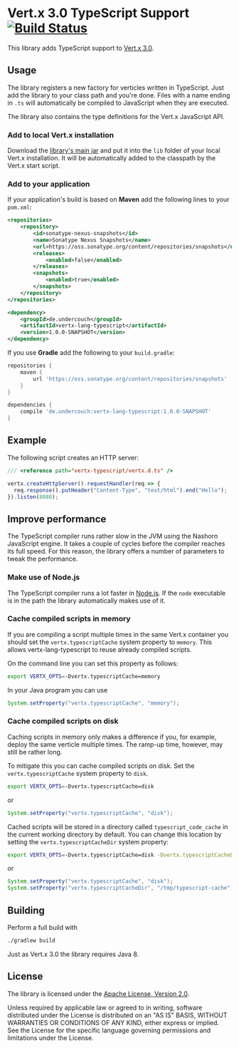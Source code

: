 Vert.x 3.0 TypeScript Support [![Build Status](https://travis-ci.org/michel-kraemer/vertx-lang-typescript.svg?branch=master)](https://travis-ci.org/michel-kraemer/vertx-lang-typescript)
=============================

This library adds TypeScript support to [Vert.x 3.0](http://vertx.io).

Usage
-----

The library registers a new factory for verticles written in TypeScript. Just
add the library to your class path and you're done. Files with a name ending
in `.ts` will automatically be compiled to JavaScript when they are executed.

The library also contains the type definitions for the Vert.x JavaScript API.

### Add to local Vert.x installation

Download the [library's main jar](https://oss.sonatype.org/content/repositories/snapshots/de/undercouch/vertx-lang-typescript/1.0.0-SNAPSHOT/)
and put it into the `lib` folder of your local Vert.x installation. It will be automatically
added to the classpath by the Vert.x start script.

### Add to your application

If your application's build is based on **Maven** add the following lines to your
`pom.xml`:

```xml
<repositories>
    <repository>
        <id>sonatype-nexus-snapshots</id>
        <name>Sonatype Nexus Snapshots</name>
        <url>https://oss.sonatype.org/content/repositories/snapshots</url>
        <releases>
            <enabled>false</enabled>
        </releases>
        <snapshots>
            <enabled>true</enabled>
        </snapshots>
    </repository>
</repositories>

<dependency>
    <groupId>de.undercouch</groupId>
    <artifactId>vertx-lang-typescript</artifactId>
    <version>1.0.0-SNAPSHOT</version>
</dependency>
```

If you use **Gradle** add the following to your `build.gradle`:

```gradle
repositories {
    maven {
        url 'https://oss.sonatype.org/content/repositories/snapshots'
    }
}

dependencies {
    compile 'de.undercouch:vertx-lang-typescript:1.0.0-SNAPSHOT'
}
```

Example
-------

The following script creates an HTTP server:

```typescript
/// <reference path="vertx-typescript/vertx.d.ts" />

vertx.createHttpServer().requestHandler(req => {
  req.response().putHeader("Content-Type", "text/html").end("Hello");
}).listen(8080);
```

Improve performance
-------------------

The TypeScript compiler runs rather slow in the JVM using the Nashorn JavaScript
engine. It takes a couple of cycles before the compiler reaches its full speed.
For this reason, the library offers a number of parameters to tweak the
performance.

### Make use of Node.js

The TypeScript compiler runs a lot faster in [Node.js](https://nodejs.org/).
If the `node` executable is in the path the library automatically makes use of it.

### Cache compiled scripts in memory

If you are compiling a script multiple times in the same Vert.x container you
should set the `vertx.typescriptCache` system property to `memory`. This allows
vertx-lang-typescript to reuse already compiled scripts.

On the command line you can set this property as follows:

```bash
export VERTX_OPTS=-Dvertx.typescriptCache=memory
```

In your Java program you can use

```java
System.setProperty("vertx.typescriptCache", "memory");
```

### Cache compiled scripts on disk

Caching scripts in memory only makes a difference if you, for example, deploy
the same verticle multiple times. The ramp-up time, however, may still be
rather long.

To mitigate this you can cache compiled scripts on disk. Set the
`vertx.typescriptCache` system property to `disk`.

```bash
export VERTX_OPTS=-Dvertx.typescriptCache=disk
```

or

```java
System.setProperty("vertx.typescriptCache", "disk");
```

Cached scripts will be stored in a directory called `typescript_code_cache`
in the current working directory by default. You can change this location
by setting the `vertx.typescriptCacheDir` system property:

```bash
export VERTX_OPTS=-Dvertx.typescriptCache=disk -Dvertx.typescriptCacheDir=/tmp/typescript-cache
```

or

```java
System.setProperty("vertx.typescriptCache", "disk");
System.setProperty("vertx.typescriptCacheDir", "/tmp/typescript-cache");
```

Building
--------

Perform a full build with

```bash
./gradlew build
```

Just as Vert.x 3.0 the library requires Java 8.

License
-------

The library is licensed under the
[Apache License, Version 2.0](http://www.apache.org/licenses/LICENSE-2.0).

Unless required by applicable law or agreed to in writing, software
distributed under the License is distributed on an "AS IS" BASIS,
WITHOUT WARRANTIES OR CONDITIONS OF ANY KIND, either express or implied.
See the License for the specific language governing permissions and
limitations under the License.
